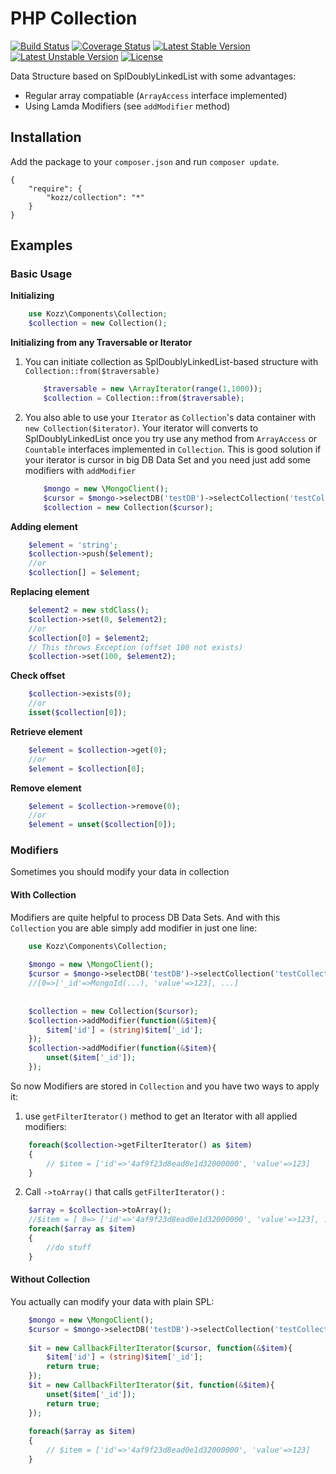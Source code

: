PHP Collection
==============

[![Build Status](https://travis-ci.org/urakozz/php-collection.svg?branch=master)](https://travis-ci.org/urakozz/php-collection)
[![Coverage Status](https://coveralls.io/repos/urakozz/php-collection/badge.png)](https://coveralls.io/r/urakozz/php-collection)
[![Latest Stable Version](https://poser.pugx.org/kozz/collection/v/stable.svg)](https://packagist.org/packages/kozz/collection)
[![Latest Unstable Version](https://poser.pugx.org/kozz/collection/v/unstable.svg)](https://packagist.org/packages/kozz/collection)
[![License](http://img.shields.io/packagist/l/kozz/collection.svg)](https://packagist.org/packages/kozz/collection)

Data Structure based on SplDoublyLinkedList with some advantages:

- Regular array compatiable (`ArrayAccess` interface implemented)
- Using Lamda Modifiers (see `addModifier` method)

Installation
------------

Add the package to your `composer.json` and run `composer update`.

    {
        "require": {
            "kozz/collection": "*"
        }
    }
    
    
Examples
--------

### Basic Usage

**Initializing**

```php
    use Kozz\Components\Collection;
    $collection = new Collection();
```

**Initializing from any Traversable or Iterator**

1. You can initiate collection as SplDoublyLinkedList-based structure with `Collection::from($traversable)`

    ```php
        $traversable = new \ArrayIterator(range(1,1000));
        $collection = Collection::from($traversable);
    ```

2. You also able to use your `Iterator` as `Collection`'s data container with `new Collection($iterator)`.
Your iterator will converts to SplDoublyLinkedList once you try use any method from `ArrayAccess` or `Countable` interfaces implemented in `Collection`.
This is good solution if your iterator is cursor in big DB Data Set and you need just add some modifiers with `addModifier`

    ```php
        $mongo = new \MongoClient();
        $cursor = $mongo->selectDB('testDB')->selectCollection('testCollection')->find();
        $collection = new Collection($cursor);
    ```
    
**Adding element**

```php
    $element = 'string';
    $collection->push($element);
    //or
    $collection[] = $element;
```

**Replacing element**

```php
    $element2 = new stdClass();
    $collection->set(0, $element2);
    //or
    $collection[0] = $element2;
    // This throws Exception (offset 100 not exists)
    $collection->set(100, $element2);
```
    
**Check offset**

```php
    $collection->exists(0); 
    //or
    isset($collection[0]);
```
    
**Retrieve element**

```php
    $element = $collection->get(0); 
    //or
    $element = $collection[0];
```

**Remove element**
```php
    $element = $collection->remove(0);
    //or
    $element = unset($collection[0]);
```

### Modifiers

Sometimes you should modify your data in collection

#### With Collection

Modifiers are quite helpful to process DB Data Sets.
And with this `Collection` you are able simply add modifier in just one line:

```php
    use Kozz\Components\Collection;
    
    $mongo = new \MongoClient();
    $cursor = $mongo->selectDB('testDB')->selectCollection('testCollection')->find();
    //[0=>['_id'=>MongoId(...), 'value'=>123], ...]
    
    
    $collection = new Collection($cursor);
    $collection->addModifier(function(&$item){
        $item['id'] = (string)$item['_id'];
    });
    $collection->addModifier(function(&$item){
        unset($item['_id']);
    });

```

So now Modifiers are stored in `Collection` and you have two ways to apply it:

1. use `getFilterIterator()` method to get an Iterator with all applied modifiers:

```php
    foreach($collection->getFilterIterator() as $item)
    {
        // $item = ['id'=>'4af9f23d8ead0e1d32000000', 'value'=>123]
    }
```

2. Call `->toArray()` that calls `getFilterIterator()` :

```php
    $array = $collection->toArray();
    //$item = [ 0=> ['id'=>'4af9f23d8ead0e1d32000000', 'value'=>123], ...]
    foreach($array as $item)
    {
        //do stuff
    }
```

#### Without Collection

You actually can modify your data with plain SPL:

```php
    $mongo = new \MongoClient();
    $cursor = $mongo->selectDB('testDB')->selectCollection('testCollection')->find();
    
    $it = new CallbackFilterIterator($cursor, function(&$item){
        $item['id'] = (string)$item['_id'];
        return true;
    });
    $it = new CallbackFilterIterator($it, function(&$item){
        unset($item['_id']);
        return true;
    });
    
    foreach($array as $item)
    {
        // $item = ['id'=>'4af9f23d8ead0e1d32000000', 'value'=>123]
    }
```

 
    
    
    
    
    
